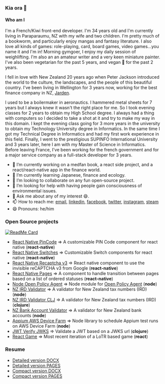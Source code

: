 ### Kia ora 👋

#### Who am I

I'm a French/Kiwi front-end developer.
I'm 34 years old and I'm currently living in Paraparaumu, NZ with my wife and two children.
I'm pretty much of a bookworm, and particularly enjoy mangas and fantasy literature. I also love all kinds of games: role-playing, card, board games, video games...you name it and I'm in! Morning gymgoer, I enjoy my daily session of weighlifting. I'm also an an amateur writer and a very keen miniature painter. I've also been vegetarian for the past 5 years, and vegan 🌱 for the past 2 years.

I fell in love with New Zealand 20 years ago when Peter Jackson introduced the world to the culture, the landscapes, and the people of this beautiful country. I've been living in Wellington for 3 years now, working for the best finance company in NZ, [Jarden](https://github.com/jarden-digital).

I used to be a boilermaker in aeronautics. I hammered metal sheets for 7 years but I always knew it wasn't the right place for me. So I took evening classes for 2 years to obtain my High School degree. I always had a thing with computers so I decided to take a shot at it and try to make my way in this domain. I kept the evening class going for 3 more years in the university to obtain my Technology University degree in Informatics. In the same time I got my Technical Degree in Informatics and had my first work experience in this field. Finally, I went to the prestigious SUPINFO International University and 3 years later, here I am with my Master of Science in Informatics. Before leaving France, I've been working for the french government and for a major service company as a full-stack developer for 3 years.

- 🔭 I’m currently working on a medfan book, a react side project, and a react/react-native app in the finance world.
- :green_book: I’m currently learning Japanese, finance and ecology. 
- 👯 I’m looking to collaborate on any fun open-source project.
- 🤔 I’m looking for help with having people gain consciousness of environmental issues.
- 💬 Ask me about any of my interest :smile:.
- 📫 How to reach me: [email](farnaultjeremy@gmail.com), [linkedin](https://www.linkedin.com/in/j%C3%A9r%C3%A9my-farnault-817027b9/), [facebook](https://www.facebook.com/johnronaldreuel.mccartney), [twitter](https://www.facebook.com/johnronaldreuel.mccartney), [instagram](https://www.instagram.com/jeremyfarnault/), [steam](https://steamcommunity.com/profiles/76561197983321338/)
- 😄 Pronouns: he/him

### Open Source projects

[![ReadMe Card](https://github-readme-stats.vercel.app/api/pin/?username=jarden-digital&repo=react-native-pincode)](https://github.com/anuraghazra/github-readme-stats)

* [React Native PinCode](https://github.com/jarden-digital/react-native-pincode) => A customizable PIN Code component for react native (**react-native**)
* [React Native Switches](https://github.com/jarden-digital/react-native-switches) => Customizable Switch components for react native (**react-native**)
* [React Native Recaptcha v3](https://github.com/jarden-digital/react-native-recaptchav3) => React native component to use the invisible reCAPTCHA v3 from Google (**react-native**)
* [React Native Pages](https://github.com/jarden-digital/react-native-pages) => A component to handle transition between pages based on a list of ordered statuses (**react-native**)
* [Node Open Policy Agent](https://github.com/jarden-digital/node-open-policy-agent) => Node module for [Open Policy Agent](https://github.com/open-policy-agent/opa) (**node**)
* [NZ IRD Validator](https://github.com/jarden-digital/nz-ird-validator) => A validator for New Zealand tax numbers (IRD) (**node**)
* [NZ IRD Validator CLJ](https://github.com/jarden-digital/nz-ird-validator-clj) => A validator for New Zealand tax numbers (IRD) (**clojure**)
* [NZ Bank Account Validator](https://github.com/jarden-digital/nz-bank-account-validator) => A validator for New Zealand bank accounts (**node**)
* [Appium AWS Device Farm](https://github.com/jarden-digital/appium-aws-device-farm) => Node library to schedule Appium test runs on AWS Device Farm (**node**)
* [JWT Verify JWKS](https://github.com/jarden-digital/jwt-verify-jwks) => Validate a JWT based on a JWKS url (**clojure**)
* [React Game](https://github.com/Haskkor/react-game) => Most recent iteration of a LoTR based game (**react**)

### Resume

* [Detailed version DOCX](https://github.com/Haskkor/Haskkor/blob/master/CV%20Jeremy%20Farnault%20Detailed.docx)
* [Detailed version PAGES](https://github.com/Haskkor/Haskkor/blob/master/CV%20Jeremy%20Farnault%20Detailed.pages)
* [Compact version DOCX](https://github.com/Haskkor/Haskkor/blob/master/CV%20Jeremy%20Farnault.docx)
* [Compact version PAGES](https://github.com/Haskkor/Haskkor/blob/master/CV%20Jeremy%20Farnault.pages)
